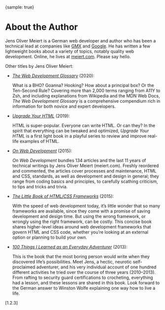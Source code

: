 {sample: true}
# About the Author

Jens Oliver Meiert is a German web developer and author who has been a technical lead at companies like [GMX](https://gmx.de/) and [Google](https://www.google.com/). He has written a few lightweight books about a variety of topics, notably quality web development. Online, he lives at [meiert.com](https://meiert.com/en/). Please say hello.

Other titles by Jens Oliver Meiert:

* [_The Web Development Glossary_](https://leanpub.com/web-development-glossary) (2020):

  What is a BHO? Goanna? Hooking? How about a principal box? Or the Ten-Second Rule? Covering more than 2,000 terms ranging from A11Y to Zsh, and including explanations from Wikipedia and the MDN Web Docs, _The Web Development Glossary_ is a comprehensive compendium rich in information for both novice and expert developers.

* [_Upgrade Your HTML_](https://www.amazon.com/dp/B07ZNSZX49/?tag=j9t-21-20) (2019):

  HTML is super-popular. Everyone can write HTML. Or can they? In the spirit that everything can be tweaked and optimized, _Upgrade Your HTML_ is a first light book in a playful series to review and improve real-life examples of HTML.

* [_On Web Development_](https://www.amazon.com/dp/B010PQPT90/?tag=j9t-21-20) (2015):

  _On Web Development_ bundles 134 articles and the last 11 years of technical writings by Jens Oliver Meiert (meiert.com). Freshly reordered and commented, the articles cover processes and maintenance, HTML and CSS, standards, as well as development and design in general; they range from coding basics and principles, to carefully scathing criticism, to tips and tricks and trivia.

* [_The Little Book of HTML/CSS Frameworks_](https://learning.oreilly.com/library/view/the-little-book/9781492048121/) (2015):

  With the speed of web development today, it’s little wonder that so many frameworks are available, since they come with a promise of saving development and design time. But using the wrong framework, or wrongly using the right framework, can be costly. This concise book shares higher-level ideas around web development frameworks that govern HTML and CSS code, whether you’re looking at an external option or planning to build your own.

* [_100 Things I Learned as an Everyday Adventurer_](https://www.amazon.com/dp/B00GAC2SJI/?tag=j9t-21-20) (2013):

  This is the book that the most boring person would write when they discovered life’s possibilities. Meet Jens, a hectic, neurotic self-proclaimed adventurer, and his very individual account of one hundred different activities he tried over the course of three years (2010–2013). From rafting to security guard certifications to crocheting, everything had a lesson, and these lessons are shared in this book. Look forward to the German answer to Winston Wolfe explaining one way how to live a life.

[1.2.3]